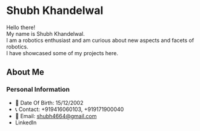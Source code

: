 # Shubh Khandelwal

Hello there!  
My name is Shubh Khandelwal.  
I am a robotics enthusiast and am curious about new aspects and facets of robotics.  
I have showcased some of my projects here.  

## About Me

### Personal Information
- 📅 Date Of Birth: 15/12/2002
- 📞 Contact: +919416060103, +919171900040
- 📧 Email: shubh4664@gmail.com
- LinkedIn
